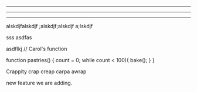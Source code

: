 ************************
************************
************************

alskdjfalskdjf
;alskdjf;alskdjf
a;lskdjf

sss
asdfas

asdflkj
// Carol's function

function pastries() {
    count = 0;
    while count < 100){
        bake();
    }
}


Crappity crap creap carpa awrap

new feature we are adding.

